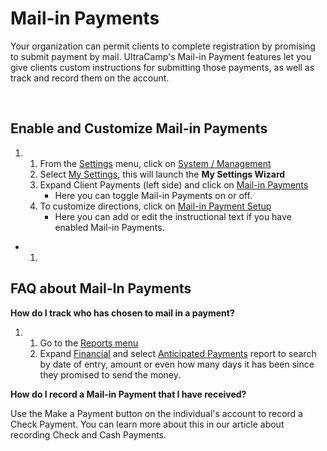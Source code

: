 # Mail-in Payments
Your organization can permit clients to complete registration by promising to submit payment by mail. UltraCamp's Mail-in Payment features let you give clients custom instructions for submitting those payments, as well as track and record them on the account.


 


## Enable and Customize Mail-in Payments


1. 1. From the [Settings](https://www.ultracamp.com/admin/wizards/setup/default.aspx) menu, click on [System / Management](https://www.ultracamp.com/admin/wizards/setup/default.aspx)
	2. Select [My Settings](https://www.ultracamp.com/admin/wizards/setup/default.aspx), this will launch the **My Settings Wizard**
	3. Expand Client Payments (left side) and click on [Mail-in Payments](https://www.ultracamp.com/Admin/Wizards/setup/checksmoneyorders.aspx)
		* Here you can toggle Mail-in Payments on or off.
	4. To customize directions, click on [Mail-in Payment Setup](https://www.ultracamp.com/Admin/Wizards/setup/checkmoneyorderssetup.aspx)
		* Here you can add or edit the instructional text if you have enabled Mail-in Payments.


* 1.


## FAQ about Mail-In Payments


**How do I track who has chosen to mail in a payment?**


1. 1. Go to the [Reports menu](https://www.ultracamp.com/admin/Reports/anticipatedPayments.aspx)
	2. Expand [Financial](https://www.ultracamp.com/admin/Reports/anticipatedPayments.aspx) and select [Anticipated Payments](https://www.ultracamp.com/admin/Reports/anticipatedPayments.aspx) report to search by date of entry, amount or even how many days it has been since they promised to send the money.


**How do I record a Mail-in Payment that I have received?**


Use the Make a Payment button on the individual's account to record a Check Payment. You can learn more about this in our article about recording Check and Cash Payments.

